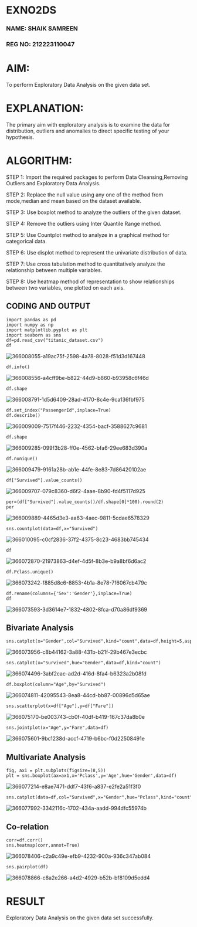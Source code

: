 # EXNO2DS
### NAME: SHAIK SAMREEN
### REG NO: 212223110047
# AIM:
To perform Exploratory Data Analysis on the given data set.
      
# EXPLANATION:
  The primary aim with exploratory analysis is to examine the data for distribution, outliers and anomalies to direct specific testing of your hypothesis.
  
# ALGORITHM:
STEP 1: Import the required packages to perform Data Cleansing,Removing Outliers and Exploratory Data Analysis.

STEP 2: Replace the null value using any one of the method from mode,median and mean based on the dataset available.

STEP 3: Use boxplot method to analyze the outliers of the given dataset.

STEP 4: Remove the outliers using Inter Quantile Range method.

STEP 5: Use Countplot method to analyze in a graphical method for categorical data.

STEP 6: Use displot method to represent the univariate distribution of data.

STEP 7: Use cross tabulation method to quantitatively analyze the relationship between multiple variables.

STEP 8: Use heatmap method of representation to show relationships between two variables, one plotted on each axis.

## CODING AND OUTPUT
```
import pandas as pd
import numpy as np
import matplotlib.pyplot as plt
import seaborn as sns 
df=pd.read_csv("titanic_dataset.csv")
df
```

![366008055-a19ac75f-2598-4a78-8028-f51d3d167448](https://github.com/user-attachments/assets/7c66ec1a-c5f4-4134-81fa-b2d8eea95fb5)
```
df.info()
```
![366008556-a4cff9be-b822-44d9-b860-b93958c6f46d](https://github.com/user-attachments/assets/9729dd0c-935a-4887-bf68-8297dcf08c0f)
```
df.shape
```
![366008791-1d5d6409-28ad-4170-8c4e-9ca136fbf975](https://github.com/user-attachments/assets/09ba2ba0-bec0-4193-9539-63e70dcbc22b)
```
df.set_index("PassengerId",inplace=True)
df.describe()
```
![366009009-7517f446-2232-4354-bacf-3588627c9681](https://github.com/user-attachments/assets/209aef82-ec3c-41b9-af36-179e4389d84f)
```
df.shape
```
![366009285-099f3b28-ff0e-4562-bfa6-29ee683d390a](https://github.com/user-attachments/assets/39a910b7-cddd-42c8-96f9-8718d83d30b4)
```
df.nunique()
```
![366009479-9161a28b-ab1e-44fe-8e83-7d86420102ae](https://github.com/user-attachments/assets/c6b973f8-1c60-405c-8249-09438d98f7ae)
```
df["Survived"].value_counts()
```
![366009707-079c8360-d6f2-4aae-8b90-fd4f5117d925](https://github.com/user-attachments/assets/824d2a9b-749d-4139-8e89-2d43c175121d)

```
per=(df["Survived"].value_counts()/df.shape[0]*100).round(2)
per
```
![366009889-4465d3e3-aa63-4aec-9811-5cdae6578329](https://github.com/user-attachments/assets/758f2b2a-9ff5-494f-8dae-6c7e965fb1bc)

```
sns.countplot(data=df,x="Survived")
```
![366010095-c0cf2836-37f2-4375-8c23-4683bb745434](https://github.com/user-attachments/assets/a4d2f7e7-864d-4734-936c-31d5b45c1f93)
```
df
```
![366072870-21973863-d4ef-4d5f-8b3e-b9a8bf6d6ac2](https://github.com/user-attachments/assets/5cd8b4a7-cd1a-4479-ae08-e89aebf2d0ba)

```
df.Pclass.unique()
```
![366073242-f885d8c6-8853-4b1a-8e78-7f6067cb479c](https://github.com/user-attachments/assets/fc3f3f9f-0539-4746-bb00-4888a9fb697d)
```
df.rename(columns={'Sex':'Gender'},inplace=True)
df
```
![366073593-3d3614e7-1832-4802-8fca-d70a86df9369](https://github.com/user-attachments/assets/de541b7b-dc7e-4e94-9d8f-a7423074b7e4)


## Bivariate Analysis
```
sns.catplot(x="Gender",col="Survived",kind="count",data=df,height=5,aspect=.7)
```
![366073956-c8b44162-3a88-431b-b21f-29b467e3ecbc](https://github.com/user-attachments/assets/12df2735-66ce-464a-b550-c00fad1f68aa)

```
sns.catplot(x="Survived",hue="Gender",data=df,kind="count")
```
![366074496-3abf2cac-ad2d-416d-8fa4-b6323a2b08fd](https://github.com/user-attachments/assets/9d8b9b4c-68ea-44da-bc84-5cdf0ad2451f)

```
df.boxplot(column="Age",by="Survived")
```
![366074811-42095543-8ea8-44cd-bb87-00896d5d65ae](https://github.com/user-attachments/assets/48353af4-7cc6-4dca-b30e-d7c8a14b7173)
```
sns.scatterplot(x=df["Age"],y=df["Fare"])
```
![366075170-be003743-cb0f-40df-b419-167c37da8b0e](https://github.com/user-attachments/assets/cfe04f29-354d-4a25-bbe7-72d47b726026)

```
sns.jointplot(x="Age",y="Fare",data=df)
```

![366075601-9bc1238d-accf-4719-b6bc-f0d22508491e](https://github.com/user-attachments/assets/084eea18-5ebb-4a62-8526-20e8deed22db)

## Multivariate Analysis
```
fig, ax1 = plt.subplots(figsize=(8,5))
plt = sns.boxplot(ax=ax1,x='Pclass',y='Age',hue='Gender',data=df)
```

![366077214-e8ae7471-ddf7-43f6-a837-e2fe2a51f3f0](https://github.com/user-attachments/assets/6d06e954-2859-40a5-92a1-5d7123454cd2)

```
sns.catplot(data=df,col="Survived",x="Gender",hue="Pclass",kind="count")

```


![366077992-3342116c-1702-434a-aadd-994dfc55974b](https://github.com/user-attachments/assets/4b05be99-bed6-43a4-bb80-3579211d515d)


## Co-relation
```
corr=df.corr()
sns.heatmap(corr,annot=True)
```
![366078406-c2a9c49e-efb9-4232-900a-936c347ab084](https://github.com/user-attachments/assets/c8efd5d3-4fbb-4084-ab7e-f27451f916e8)


```
sns.pairplot(df)
```

![366078866-c8a2e266-a4d2-4929-b52b-bf8109d5edd4](https://github.com/user-attachments/assets/1f2d2734-43d7-414b-ba52-8fdd2cc266e8)





# RESULT
        
Exploratory Data Analysis on the given data set successfully.
